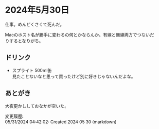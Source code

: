 # 2024年5月30日

仕事。めんどくさくて死んだ。

Macのホスト名が勝手に変わるの何とかならんか。有線と無線両方でつないだりするとなりがち。

## ドリンク

- スプライト 500ml缶  
見たことないなと思って買ったけど別に好きじゃないんだよな。

## あとがき

大夜更かししておなかが空いた。

変更履歴:  
05/31/2024 04:42:02: Created 2024 05 30 (markdown)  
